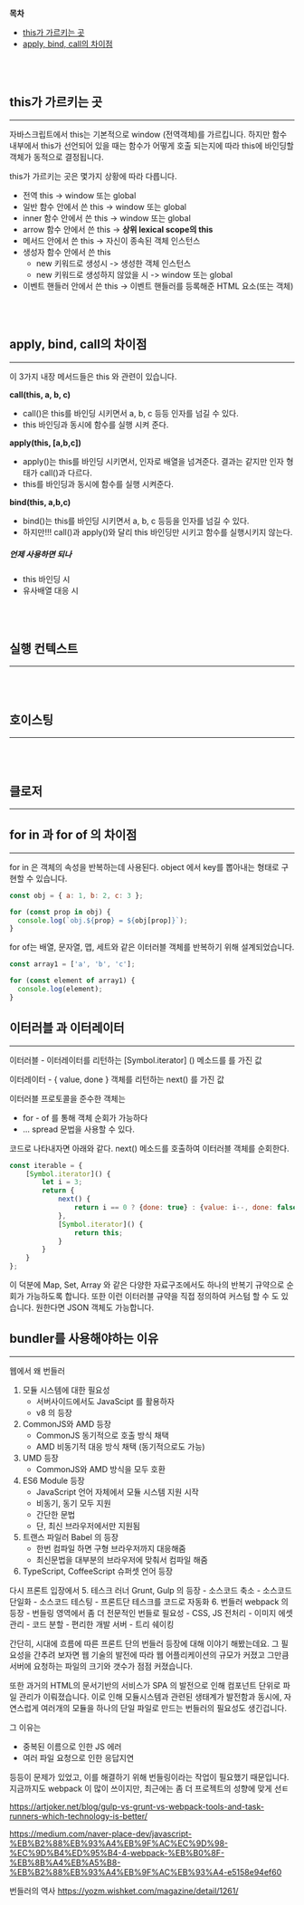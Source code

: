 **목차**
- [this가 가르키는 곳](#this가-가르키는-곳)
- [apply, bind, call의 차이점](#apply,-bind,-call의-차이점)

<br/>
<br/>

## this가 가르키는 곳
------
자바스크립트에서 this는 기본적으로 window (전역객체)를 가르킵니다. 하지만 함수 내부에서 this가 선언되어 있을 때는 함수가 어떻게 호출 되는지에 따라 this에 바인딩할 객체가 동적으로 결정됩니다.

this가 가르키는 곳은 몇가지 상황에 따라 다릅니다.
- 전역 this -> window 또는 global
- 일반 함수 안에서 쓴 this -> window 또는 global
- inner 함수 안에서 쓴 this -> window 또는 global
- arrow 함수 안에서 쓴 this -> **상위 lexical scope의 this**
- 메서드 안에서 쓴 this -> 자신이 종속된 객체 인스턴스
- 생성자 함수 안에서 쓴 this
	- new 키워드로 생성시 -> 생성한 객체 인스턴스 
	- new 키워드로 생성하지 않았을 시 -> window 또는 global
- 이벤트 핸들러 안에서 쓴 this -> 이벤트 핸들러를 등록해준 HTML 요소(또는 객체)

<br/>
<br/>

## apply, bind, call의 차이점
------
이 3가지 내장 메서드들은 this 와 관련이 있습니다.

**call(this, a, b, c)**
- call()은 this를 바인딩 시키면서 a, b, c 등등 인자를 넘길 수 있다.
- this 바인딩과 동시에 함수를 실행 시켜 준다.

**apply(this, [a,b,c])**
- apply()는 this를 바인딩 시키면서, 인자로 배열을 넘겨준다. 결과는 같지만 인자 형태가 call()과 다르다.
- this를 바인딩과 동시에 함수를 실행 시켜준다.

**bind(this, a,b,c)**
- bind()는 this를 바인딩 시키면서 a, b, c 등등을 인자를 넘길 수 있다.
- 하지만!!! call()과 apply()와 달리 this 바인딩만 시키고 함수를 실행시키지 않는다.


##### 언제 사용하면 되나
- this 바인딩 시
- 유사배열 대응 시


<br/>
<br/>

## 실행 컨텍스트
------


<br/>
<br/>

## 호이스팅
------


<br/>
<br/>

## 클로저
------




## for in 과 for of 의 차이점
----
for in 은 객체의 속성을 반복하는데 사용된다. object 에서 key를 뽑아내는 형태로 구현할 수 있습니다.

```javascript
const obj = { a: 1, b: 2, c: 3 };

for (const prop in obj) {
  console.log(`obj.${prop} = ${obj[prop]}`);
}
```


for of는 배열, 문자열, 맵, 세트와 같은 이터러블 객체를 반복하기 위해 설계되었습니다. 

```javascript
const array1 = ['a', 'b', 'c'];

for (const element of array1) {
  console.log(element);
}
```


## 이터러블 과 이터레이터
------
이터러블 - 이터레이터를 리턴하는 [Symbol.iterator] () 메소드를 를 가진 값

이터레이터 - { value, done } 객체를 리턴하는 next() 를 가진 값

이터러블 프로토콜을 준수한 객체는

- for - of 를 통해 객체 순회가 가능하다
- ... spread 문법을 사용할 수 있다.

코드로 나타내자면 아래와 같다. next() 메소드를 호출하여 이터러블 객체를 순회한다.

```javascript
const iterable = {
	[Symbol.iterator]() {
		let i = 3;
		return {
			next() {
				return i == 0 ? {done: true} : {value: i--, done: false};
			},
			[Symbol.iterator]() {
				return this;
			}
		}
	}
};
```

이 덕분에 Map, Set, Array 와 같은 다양한 자료구조에서도 하나의 반복기 규약으로 순회가 가능하도록 합니다. 또한 이런 이터러블 규약을 직접 정의하여 커스텀 할 수 도 있습니다. 원한다면 JSON 객체도 가능합니다.



## bundler를 사용해야하는 이유
-----
웹에서 왜 번들러

1. 모듈 시스템에 대한 필요성
	- 서버사이드에서도 JavaScipt 를 활용하자
	- v8 의 등장
2. CommonJS와 AMD 등장
	- CommonJS 동기적으로 호출 방식 채택
	- AMD 비동기적 대응 방식 채택 (동기적으로도 가능)
3. UMD 등장
	- CommonJS와 AMD 방식을 모두 호환
4. ES6 Module 등장
	- JavaScript 언어 자체에서 모듈 시스템 지원 시작
	- 비동기, 동기 모두 지원
	- 간단한 문법
	- 단, 최신 브라우저에서만 지원됨
5. 트랜스 파일러 Babel 의 등장
	- 한번 컴파일 하면 구형 브라우저까지 대응해줌
	- 최신문법을 대부분의 브라우저에 맞춰서 컴파일 해줌
6. TypeScript, CoffeeScript 슈퍼셋 언어 등장

다시 프론트 입장에서
5. 테스크 러너 Grunt, Gulp 의 등장
	- 소스코드 축소
	- 소스코드 단일화
	- 소스코드 테스팅
	- 프론트단 테스크를 코드로 자동화
6. 번들러 webpack 의 등장
	- 번들링 영역에서 좀 더 전문적인 번들로 필요성
	- CSS, JS 전처리
	- 이미지 에셋 관리
	- 코드 분할
	- 편리한 개발 서버
	- 트리 쉐이킹

간단히, 시대에 흐름에 따른 프론트 단의 번들러 등장에 대해 이야기 해봤는데요. 그 필요성을 간추려 보자면 웹 기술의 발전에 따라 웹 어플리케이션의 규모가 커졌고 그만큼 서버에 요청하는 파일의 크기와 갯수가 점점 커졌습니다. 

또한 과거의 HTML의 문서기반의 서비스가 SPA 의 발전으로 인해 컴포넌트 단위로 파일 관리가 이뤄졌습니다.
이로 인해 모듈시스템과 관련된 생태계가 발전함과 동시에, 자연스럽게 여러개의 모듈을 하나의 단일 파일로 만드는 번들러의 필요성도 생긴겁니다.

그 이유는
- 중복된 이름으로 인한 JS 에러
- 여러 파일 요청으로 인한 응답지연

등등이 문제가 있었고, 이를 해결하기 위해 번들링이라는 작업이 필요했기 때문입니다. 지금까지도 webpack 이 많이 쓰이지만, 최근에는 좀 더 프로젝트의 성향에 맞게 선ㅌ


https://artjoker.net/blog/gulp-vs-grunt-vs-webpack-tools-and-task-runners-which-technology-is-better/

https://medium.com/naver-place-dev/javascript-%EB%B2%88%EB%93%A4%EB%9F%AC%EC%9D%98-%EC%9D%B4%ED%95%B4-4-webpack-%EB%B0%8F-%EB%8B%A4%EB%A5%B8-%EB%B2%88%EB%93%A4%EB%9F%AC%EB%93%A4-e5158e94ef60


번들러의 역사
https://yozm.wishket.com/magazine/detail/1261/
